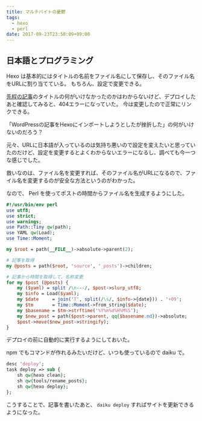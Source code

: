 ```yaml
---
title: マルチバイトの憂鬱
tags:
  - hexo
  - perl
date: 2017-09-23T23:50:09+09:00
---
```


## 日本語とプログラミング

Hexo は基本的にはタイトルの名前をファイル名にして保存し、そのファイル名をURLに割り当てている。
もちろん、設定で変更できる。

[先程の記事](/2017/09/23/130454/)のタイトルの何がいけなかったのかはわからないけど、デプロイしたあと確認してみると、404エラーになっていた。
今は変更したので正常にリンクできる。

「WordPressの記事をHexoにインポートしようとしたが挫折した」の何がいけないのだろう？

元々、URLに日本語が入っているのは気持ち悪いので設定を変えたいと思っていたのだけど、設定を変更するとよくわからないエラーになるし、調べても今一つな感じでした。

救いなのは、ファイル名を変更すれば、そのファイル名がURLになるので、ファイル名を変更するのが安全な方法というのがわかった。

なので、 Perl を使ってポストの時間からファイル名を生成するようにした。

```perl tools/rename_posts
#!/usr/bin/env perl
use utf8;
use strict;
use warnings;
use Path::Tiny qw(path);
use YAML qw(Load);
use Time::Moment;

my $root = path(__FILE__)->absolute->parent(2);

# 記事を取得
my @posts = path($root, 'source', '_posts')->children;

# 記事から時間を取得して、名称変更
for my $post (@posts) {
    my ($yaml) = split /\n---/, $post->slurp_utf8;
    my $info = Load($yaml);
    my $date     = join('T', split(/\s/, $info->{date})) . '+09';
    my $tm       = Time::Moment->from_string($date);
    my $basename = $tm->strftime('%Y%m%d%H%M%S');
    my $new_post = path($post->parent, qq{$basename.md})->absolute;
    $post->move($new_post->stringify);
}
```

デプロイの前に自動的に実行するようにしておいた。

npm でもコマンドが作れるみたいだけど、いつも使っているので daiku で。

```perl Daikufile
desc 'deploy';
task deploy => sub {
    sh qw{hexo clean};
    sh qw{tools/rename_posts};
    sh qw{hexo deploy};
};
```

こうすることで、記事を書いたあと、 `daiku deploy` すればサイトを更新できるようになった。
